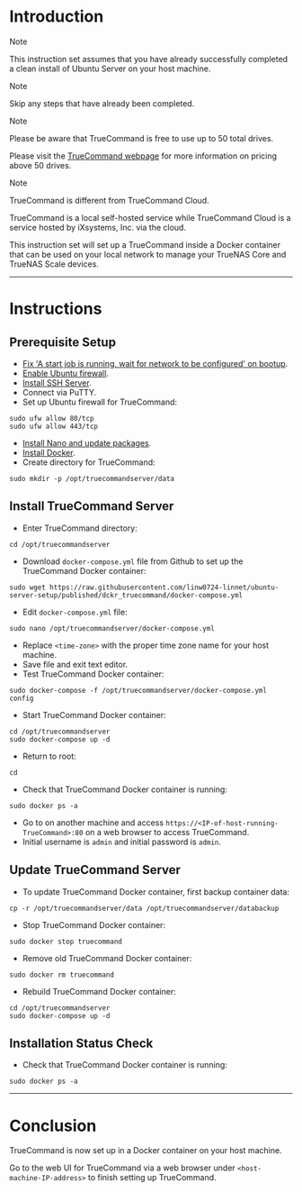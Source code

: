 # Introduction
> [!NOTE]
> This instruction set assumes that you have already successfully completed a clean install of Ubuntu Server on your host machine.

> [!NOTE]
> Skip any steps that have already been completed.

> [!NOTE]
> Please be aware that TrueCommand is free to use up to 50 total drives.
> 
> Please visit the [TrueCommand webpage](https://www.truenas.com/truecommand/) for more information on pricing above 50 drives.

> [!NOTE]
> TrueCommand is different from TrueCommand Cloud.
> 
> TrueCommand is a local self-hosted service while TrueCommand Cloud is a service hosted by iXsystems, Inc. via the cloud.

This instruction set will set up a TrueCommand inside a Docker container that can be used on your local network to manage your TrueNAS Core and TrueNAS Scale devices.

-----
# Instructions
## Prerequisite Setup
* [Fix 'A start job is running, wait for network to be configured' on bootup](/fix_network-bootup/readme.md).
* [Enable Ubuntu firewall](/enable_firewall/readme.md).
* [Install SSH Server](/install_ssh-srvr/readme.md).
* Connect via PuTTY.
* Set up Ubuntu firewall for TrueCommand:
```
sudo ufw allow 80/tcp
sudo ufw allow 443/tcp
```
* [Install Nano and update packages](/install_nano/readme.md).
* [Install Docker](/install_docker/readme.md).
* Create directory for TrueCommand:
```
sudo mkdir -p /opt/truecommandserver/data
```
## Install TrueCommand Server
* Enter TrueCommand directory:
```
cd /opt/truecommandserver
```
* Download `docker-compose.yml` file from Github to set up the TrueCommand Docker container:
```
sudo wget https://raw.githubusercontent.com/linw0724-linnet/ubuntu-server-setup/published/dckr_truecommand/docker-compose.yml
```
* Edit `docker-compose.yml` file:
```
sudo nano /opt/truecommandserver/docker-compose.yml
```
* Replace `<time-zone>` with the proper time zone name for your host machine.
* Save file and exit text editor.
* Test TrueCommand Docker container:
```
sudo docker-compose -f /opt/truecommandserver/docker-compose.yml config
```
* Start TrueCommand Docker container:
```
cd /opt/truecommandserver
sudo docker-compose up -d
```
* Return to root:
```
cd
```
* Check that TrueCommand Docker container is running:
```
sudo docker ps -a
```
* Go to on another machine and access `https://<IP-of-host-running-TrueCommand>:80` on a web browser to access TrueCommand.
* Initial username is `admin` and initial password is `admin`.
## Update TrueCommand Server
* To update TrueCommand Docker container, first backup container data:
```
cp -r /opt/truecommandserver/data /opt/truecommandserver/databackup
```
* Stop TrueCommand Docker container:
```
sudo docker stop truecommand
```
* Remove old TrueCommand Docker container:
```
sudo docker rm truecommand
```
* Rebuild TrueCommand Docker container:
```
cd /opt/truecommandserver
sudo docker-compose up -d
```
## Installation Status Check
* Check that TrueCommand Docker container is running:
```
sudo docker ps -a
```
-----
# Conclusion
TrueCommand is now set up in a Docker container on your host machine.

Go to the web UI for TrueCommand via a web browser under `<host-machine-IP-address>` to finish setting up TrueCommand.
